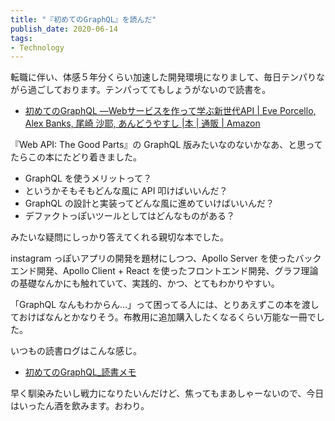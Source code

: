 ```yaml
---
title: "『初めてのGraphQL』を読んだ"
publish_date: 2020-06-14
tags:
- Technology
---
```


転職に伴い、体感５年分くらい加速した開発環境になりまして、毎日テンパりながら過ごしております。テンパっててもしょうがないので読書を。

- [初めてのGraphQL ―Webサービスを作って学ぶ新世代API | Eve Porcello, Alex Banks, 尾崎 沙耶, あんどうやすし |本 | 通販 | Amazon](https://www.amazon.co.jp/dp/487311893X)

『Web API: The Good Parts』の GraphQL
版みたいなのないかなあ、と思ってたらこの本にたどり着きました。

- GraphQL を使うメリットって？
- というかそもそもどんな風に API 叩けばいいんだ？
- GraphQL の設計と実装ってどんな風に進めていけばいいんだ？
- デファクトっぽいツールとしてはどんなものがある？

みたいな疑問にしっかり答えてくれる親切な本でした。

instagram っぽいアプリの開発を題材にしつつ、Apollo Server
を使ったバックエンド開発、Apollo Client + React
を使ったフロントエンド開発、グラフ理論の基礎なんかにも触れていて、実践的、かつ、とてもわかりやすい。

「GraphQL
なんもわからん…」って困ってる人には、とりあえずこの本を渡しておけばなんとかなりそう。布教用に追加購入したくなるくらい万能な一冊でした。

いつもの読書ログはこんな感じ。

- [初めてのGraphQL_読書メモ](https://gist.github.com/gushernobindsme/d3bf842134765ccc179d616eace1dc80)

早く馴染みたいし戦力になりたいんだけど、焦ってもまあしゃーないので、今日はいったん酒を飲みます。おわり。

